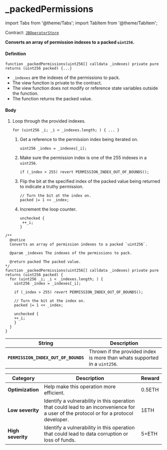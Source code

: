 # _packedPermissions

import Tabs from '@theme/Tabs';
import TabItem from '@theme/TabItem';

Contract: [`JBOperatorStore`](/docs/v4/deprecated/v3/api/contracts/jboperatorstore/README.md)​‌

<Tabs>
<TabItem value="Step by step" label="Step by step">

**Converts an array of permission indexes to a packed `uint256`.**

#### Definition

```
function _packedPermissions(uint256[] calldata _indexes) private pure returns (uint256 packed) {...}
```

* `_indexes` are the indexes of the permissions to pack.
* The view function is private to the contract.
* The view function does not modify or reference state variables outside the function.
* The function returns the packed value.

#### Body

1.  Loop through the provided indexes.

    ```
    for (uint256 _i; _i < _indexes.length; ) { ... }
    ```

    1.  Get a reference to the permission index being iterated on.

        ```
        uint256 _index = _indexes[_i];
        ```
    2.  Make sure the permission index is one of the 255 indexes in a `uint256`.

        ```
        if (_index > 255) revert PERMISSION_INDEX_OUT_OF_BOUNDS();
        ```
    3.  Flip the bit at the specified index of the packed value being returned to indicate a truthy permission.

        ```
        // Turn the bit at the index on.
        packed |= 1 << _index;
        ```

    4. Increment the loop counter.

       ```
       unchecked {
        ++_i;
       }
       ```

</TabItem>

<TabItem value="Code" label="Code">

```
/**
  @notice
  Converts an array of permission indexes to a packed `uint256`.

  @param _indexes The indexes of the permissions to pack.

  @return packed The packed value.
*/
function _packedPermissions(uint256[] calldata _indexes) private pure returns (uint256 packed) {
  for (uint256 _i; _i < _indexes.length; ) {
    uint256 _index = _indexes[_i];

    if (_index > 255) revert PERMISSION_INDEX_OUT_OF_BOUNDS();

    // Turn the bit at the index on.
    packed |= 1 << _index;

    unchecked {
    ++_i;
    }
  }
}
```

</TabItem>

<TabItem value="Errors" label="Errors">

| String                               | Description                                                               |
| ------------------------------------ | ------------------------------------------------------------------------- |
| **`PERMISSION_INDEX_OUT_OF_BOUNDS`** | Thrown if the provided index is more than whats supported in a `uint256`. |

</TabItem>

<TabItem value="Bug bounty" label="Bug bounty">

| Category          | Description                                                                                                                            | Reward |
| ----------------- | -------------------------------------------------------------------------------------------------------------------------------------- | ------ |
| **Optimization**  | Help make this operation more efficient.                                                                                               | 0.5ETH |
| **Low severity**  | Identify a vulnerability in this operation that could lead to an inconvenience for a user of the protocol or for a protocol developer. | 1ETH   |
| **High severity** | Identify a vulnerability in this operation that could lead to data corruption or loss of funds.                                        | 5+ETH  |

</TabItem>
</Tabs>
